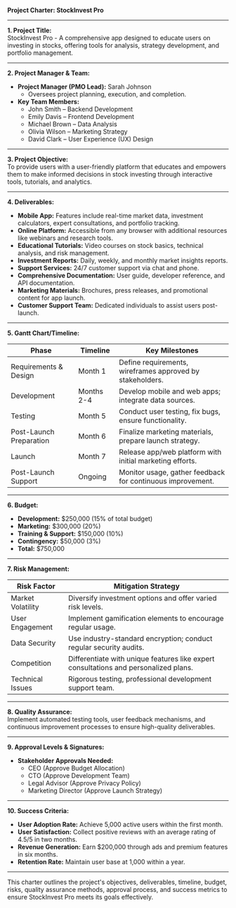 **Project Charter: StockInvest Pro**

---

**1. Project Title:**  
StockInvest Pro - A comprehensive app designed to educate users on investing in stocks, offering tools for analysis, strategy development, and portfolio management.

---

**2. Project Manager & Team:**  
- **Project Manager (PMO Lead):** Sarah Johnson  
  - Oversees project planning, execution, and completion.
- **Key Team Members:**
  - John Smith – Backend Development
  - Emily Davis – Frontend Development
  - Michael Brown – Data Analysis
  - Olivia Wilson – Marketing Strategy
  - David Clark – User Experience (UX) Design

---

**3. Project Objective:**  
To provide users with a user-friendly platform that educates and empowers them to make informed decisions in stock investing through interactive tools, tutorials, and analytics.

---

**4. Deliverables:**
- **Mobile App:** Features include real-time market data, investment calculators, expert consultations, and portfolio tracking.
- **Online Platform:** Accessible from any browser with additional resources like webinars and research tools.
- **Educational Tutorials:** Video courses on stock basics, technical analysis, and risk management.
- **Investment Reports:** Daily, weekly, and monthly market insights reports.
- **Support Services:** 24/7 customer support via chat and phone.
- **Comprehensive Documentation:** User guide, developer reference, and API documentation.
- **Marketing Materials:** Brochures, press releases, and promotional content for app launch.
- **Customer Support Team:** Dedicated individuals to assist users post-launch.

---

**5. Gantt Chart/Timeline:**

| **Phase**                | **Timeline**       | **Key Milestones**                                                                 |
|---------------------------|--------------------|-----------------------------------------------------------------------------------|
| Requirements & Design     | Month 1           | Define requirements, wireframes approved by stakeholders.                         |
| Development               | Months 2-4        | Develop mobile and web apps; integrate data sources.                             |
| Testing                   | Month 5            | Conduct user testing, fix bugs, ensure functionality.                            |
| Post-Launch Preparation   | Month 6            | Finalize marketing materials, prepare launch strategy.                           |
| Launch                    | Month 7            | Release app/web platform with initial marketing efforts.                         |
| Post-Launch Support      | Ongoing            | Monitor usage, gather feedback for continuous improvement.                        |

---

**6. Budget:**

- **Development:** $250,000 (15% of total budget)
- **Marketing:** $300,000 (20%)
- **Training & Support:** $150,000 (10%)
- **Contingency:** $50,000 (3%)
- **Total:** $750,000

---

**7. Risk Management:**

| **Risk Factor**          | **Mitigation Strategy**                                                                 |
|---------------------------|---------------------------------------------------------------------------------------|
| Market Volatility         | Diversify investment options and offer varied risk levels.                            |
| User Engagement           | Implement gamification elements to encourage regular usage.                         |
| Data Security              | Use industry-standard encryption; conduct regular security audits.                  |
| Competition                | Differentiate with unique features like expert consultations and personalized plans.|
| Technical Issues          | Rigorous testing, professional development support team.                             |

---

**8. Quality Assurance:**  
Implement automated testing tools, user feedback mechanisms, and continuous improvement processes to ensure high-quality deliverables.

---

**9. Approval Levels & Signatures:**

- **Stakeholder Approvals Needed:**
  - CEO (Approve Budget Allocation)
  - CTO (Approve Development Team)
  - Legal Advisor (Approve Privacy Policy)
  - Marketing Director (Approve Launch Strategy)

---

**10. Success Criteria:**  
- **User Adoption Rate:** Achieve 5,000 active users within the first month.
- **User Satisfaction:** Collect positive reviews with an average rating of 4.5/5 in two months.
- **Revenue Generation:** Earn $200,000 through ads and premium features in six months.
- **Retention Rate:** Maintain user base at 1,000 within a year.

---

This charter outlines the project's objectives, deliverables, timeline, budget, risks, quality assurance methods, approval process, and success metrics to ensure StockInvest Pro meets its goals effectively.